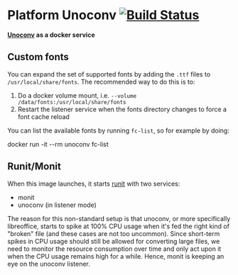 # Platform Unoconv [![Build Status](https://travis-ci.org/experimental-platform/platform-unoconv.svg?branch=development)](https://travis-ci.org/experimental-platform/platform-unoconv)

**[Unoconv](https://github.com/dagwieers/unoconv) as a docker service**

## Custom fonts

You can expand the set of supported fonts by adding the `.ttf` files to `/usr/local/share/fonts`. The recommended way
to do this is to:

  1. Do a docker volume mount, i.e. `--volume /data/fonts:/usr/local/share/fonts`
  2. Restart the listener service when the fonts directory changes to force a font cache reload

You can list the available fonts by running `fc-list`, so for example by doing:

  docker run -it --rm unoconv fc-list

## Runit/Monit

When this image launches, it starts [runit](http://smarden.org/runit/) with two services:
  
  * monit
  * unoconv (in listener mode)

The reason for this non-standard setup is that unoconv, or more specifically libreoffice, starts to spike at 100% CPU
usage when it's fed the right kind of "broken" file (and these cases are not too uncommon). Since short-term spikes
in CPU usage should still be allowed for converting large files, we need to monitor the resource consumption over time
and only act upon it when the CPU usage remains high for a while. Hence, monit is keeping an eye on the unoconv
listener.